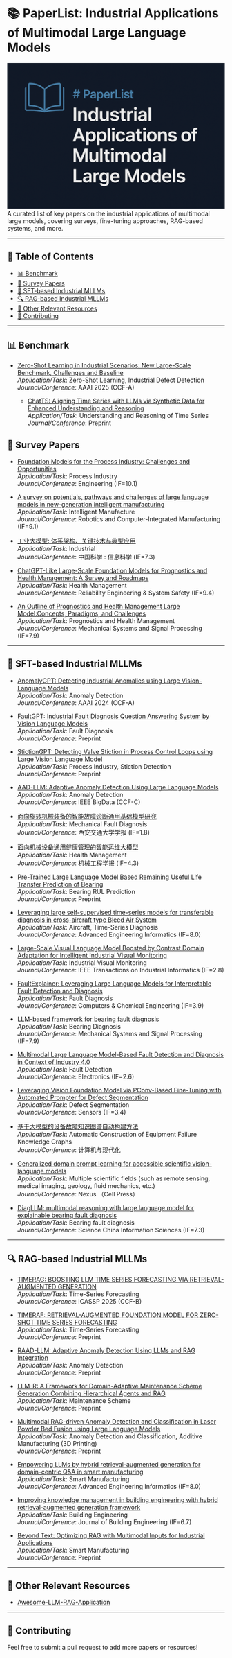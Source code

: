 # 📚 PaperList: Industrial Applications of Multimodal Large  Language Models

![Banner](cover.png)
A curated list of key papers on the industrial applications of multimodal large models, covering surveys, fine-tuning approaches, RAG-based systems, and more.

---

## 📑 Table of Contents

- [📊 Benchmark](#-benchmark)
- [📖 Survey Papers](#-survey-papers)
- [🔧 SFT-based Industrial MLLMs](#-sft-based-industrial-mllms)
- [🔍 RAG-based Industrial MLLMs](#-rag-based-industrial-mllms)
- [📌 Other Relevant Resources](#-other-relevant-resources)
- [🤝 Contributing](#-contributing)

---

## 📊 Benchmark

- [Zero-Shot Learning in Industrial Scenarios: New Large-Scale Benchmark, Challenges and Baseline](https://ojs.aaai.org/index.php/AAAI/article/view/33124)  
  *Application/Task*: Zero-Shot Learning,  Industrial Defect Detection  
  *Journal/Conference*: AAAI 2025 (CCF-A)

  - [ChatTS: Aligning Time Series with LLMs via Synthetic Data for Enhanced Understanding and Reasoning](https://arxiv.org/abs/2412.03104)  
  *Application/Task*: Understanding and Reasoning of Time Series  
  *Journal/Conference*: Preprint

## 📖 Survey Papers

- [Foundation Models for the Process Industry: Challenges and Opportunities](https://www.sciencedirect.com/science/article/pii/S2095809925001766)  
  *Application/Task*: Process Industry  
  *Journal/Conference*: Engineering (IF=10.1) 
 
- [A survey on potentials, pathways and challenges of large language models in new-generation intelligent manufacturing](https://www.sciencedirect.com/science/article/pii/S0736584524001704)  
  *Application/Task*: Intelligent Manufacture  
  *Journal/Conference*: Robotics and Computer-Integrated Manufacturing (IF=9.1)  

- [工业大模型: 体系架构、关键技术与典型应用](http://scis.scichina.com/cn/2024/SSI-2024-0185.pdf)  
  *Application/Task*: Industrial  
  *Journal/Conference*: 中国科学 : 信息科学 (IF=7.3)  
  
- [ChatGPT-Like Large-Scale Foundation Models for Prognostics and Health Management: A Survey and Roadmaps](https://www.sciencedirect.com/science/article/pii/S0951832023007640)  
  *Application/Task*: Health Management  
  *Journal/Conference*: Reliability Engineering & System Safety (IF=9.4)  

- [An Outline of Prognostics and Health Management Large Model:Concepts, Paradigms, and Challenges](https://www.sciencedirect.com/science/article/pii/S088832702500384X)  
  *Application/Task*: Prognostics and Health Management  
  *Journal/Conference*: Mechanical Systems and Signal Processing (IF=7.9)  

  
---

## 🔧 SFT-based Industrial MLLMs

- [AnomalyGPT: Detecting Industrial Anomalies using Large Vision-Language Models](https://ojs.aaai.org/index.php/AAAI/article/view/27963)  
  *Application/Task*: Anomaly Detection  
  *Journal/Conference*: AAAI 2024 (CCF-A)

- [FaultGPT: Industrial Fault Diagnosis Question Answering System by Vision Language Models](https://arxiv.org/abs/2502.15481)  
  *Application/Task*: Fault Diagnosis  
  *Journal/Conference*: Preprint

- [StictionGPT: Detecting Valve Stiction in Process Control Loops using Large Vision Language Model](https://dx.doi.org/10.2139/ssrn.5265092)  
  *Application/Task*: Process Industry, Stiction Detection  
  *Journal/Conference*: Preprint

- [AAD-LLM: Adaptive Anomaly Detection Using Large Language Models](https://ieeexplore.ieee.org/abstract/document/10825679/)  
  *Application/Task*: Anomaly Detection  
  *Journal/Conference*: IEEE BigData (CCF-C)

- [面向旋转机械装备的智能故障诊断通用基础模型研究](https://kns.cnki.net/kcms2/article/abstract?v=X7jC3qydZ5-_SOa3t98F1Fgwhq-54UDkVaBXA_PkataWKlLsM4R1_-6TJGPXHlEIFqJQjRhuzhoslrnBxa0v6RpLrioDKVAVjVBl1r8BS51L2hCZlM1nrBc16W_tfzoJH_WamkqFWDALB3KjbwfupTnwDdmIczDkov5xiLo1WH4UFEoN79wucQ==&uniplatform=NZKPT&language=CHS)  
  *Application/Task*: Mechanical Fault Diagnosis  
  *Journal/Conference*: 西安交通大学学报 (IF=1.8)  

- [面向机械设备通用健康管理的智能运维大模型](https://qikan.cmes.org/jxgcxb/CN/10.3901/JME.2025.06.001)  
  *Application/Task*: Health Management  
  *Journal/Conference*: 机械工程学报 (IF=4.3)  
  
- [Pre-Trained Large Language Model Based Remaining Useful Life Transfer Prediction of Bearing](https://arxiv.org/abs/2501.07191)  
  *Application/Task*: Bearing RUL Prediction  
  *Journal/Conference*: Preprint

- [Leveraging large self-supervised time-series models for transferable diagnosis in cross-aircraft type Bleed Air System](https://www.sciencedirect.com/science/article/pii/S1474034625001685)  
  *Application/Task*: Aircraft, Time-Series Diagnosis  
  *Journal/Conference*: Advanced Engineering Informatics (IF=8.0)  

- [Large-Scale Visual Language Model Boosted by Contrast Domain Adaptation for Intelligent Industrial Visual Monitoring](https://ieeexplore.ieee.org/abstract/document/10666846/)  
  *Application/Task*: Industrial Visual Monitoring  
  *Journal/Conference*: IEEE Transactions on Industrial Informatics (IF=2.8) 

- [FaultExplainer: Leveraging Large Language Models for Interpretable Fault Detection and Diagnosis](https://www.sciencedirect.com/science/article/pii/S0098135425001565)  
  *Application/Task*: Fault Diagnosis  
   *Journal/Conference*: Computers & Chemical Engineering (IF=3.9) 

- [LLM-based framework for bearing fault diagnosis](https://www.sciencedirect.com/science/article/pii/S0888327024010252)  
  *Application/Task*: Bearing Diagnosis  
  *Journal/Conference*: Mechanical Systems and Signal Processing (IF=7.9) 


- [Multimodal Large Language Model-Based Fault Detection and Diagnosis in Context of Industry 4.0](https://www.mdpi.com/2079-9292/13/24/4912)  
  *Application/Task*: Fault Detection  
   *Journal/Conference*: Electronics (IF=2.6) 

- [Leveraging Vision Foundation Model via PConv-Based Fine-Tuning with Automated Prompter for Defect Segmentation](https://www.mdpi.com/1424-8220/25/8/2417)  
  *Application/Task*: Defect Segmentation  
  *Journal/Conference*: Sensors (IF=3.4)

- [基于大模型的设备故障知识图谱自动构建方法](http://www.c-a-m.org.cn/CN/10.3969/j.issn.1006-2475.2024.11.008)  
 *Application/Task*: Automatic Construction of Equipment Failure Knowledge Graphs  
 *Journal/Conference*: 计算机与现代化

- [Generalized domain prompt learning for accessible scientific vision-language models](https://www.sciencedirect.com/science/article/pii/S2950160125000166)  
  *Application/Task*: Multiple scientific fields (such as remote sensing, medical imaging, geology, fluid mechanics, etc.)  
  *Journal/Conference*: Nexus （Cell Press）


- [DiagLLM: multimodal reasoning with large language model for explainable bearing fault diagnosis](https://link.springer.com/article/10.1007/s11432-024-4333-7)  
  *Application/Task*: Bearing fault diagnosis    
  *Journal/Conference*: Science China Information Sciences (IF=7.3)

  
---

## 🔍 RAG-based Industrial MLLMs

- [TIMERAG: BOOSTING LLM TIME SERIES FORECASTING VIA RETRIEVAL-AUGMENTED GENERATION](https://ieeexplore.ieee.org/abstract/document/10889933/)  
  *Application/Task*: Time-Series Forecasting  
   *Journal/Conference*: ICASSP 2025 (CCF-B) 

- [TIMERAF: RETRIEVAL-AUGMENTED FOUNDATION MODEL FOR ZERO-SHOT TIME SERIES FORECASTING](https://arxiv.org/abs/2412.20810)  
  *Application/Task*: Time-Series Forecasting  
  *Journal/Conference*: Preprint


- [RAAD-LLM: Adaptive Anomaly Detection Using LLMs and RAG Integration](https://arxiv.org/abs/2503.02800)  
  *Application/Task*: Anomaly Detection  
  *Journal/Conference*: Preprint  
  

- [LLM-R: A Framework for Domain-Adaptive Maintenance Scheme Generation Combining Hierarchical Agents and RAG](https://arxiv.org/abs/2411.04476)  
  *Application/Task*: Maintenance Scheme  
  *Journal/Conference*: Preprint

- [Multimodal RAG-driven Anomaly Detection and Classification in Laser Powder Bed Fusion using Large Language Models](https://arxiv.org/abs/2505.13828)  
  *Application/Task*: Anomaly Detection and Classification, Additive Manufacturing (3D Printing)  
  *Journal/Conference*: Preprint

- [Empowering LLMs by hybrid retrieval-augmented generation for domain-centric Q&A in smart manufacturing](https://www.sciencedirect.com/science/article/pii/S1474034625001053)  
  *Application/Task*: Smart Manufacturing  
   *Journal/Conference*: Advanced Engineering Informatics (IF=8.0) 

- [Improving knowledge management in building engineering with hybrid retrieval-augmented generation framework](https://www.sciencedirect.com/science/article/pii/S2352710225004255)  
  *Application/Task*: Building Engineering  
   *Journal/Conference*: Journal of Building Engineering (IF=6.7) 

- [Beyond Text: Optimizing RAG with Multimodal Inputs for Industrial Applications](https://arxiv.org/abs/2410.21943)  
  *Application/Task*: Smart Manufacturing  
  *Journal/Conference*: Preprint

  
---

## 📌 Other Relevant Resources


- [Awesome-LLM-RAG-Application](https://github.com/lizhe2004/Awesome-LLM-RAG-Application)  


---

## 🤝 Contributing

Feel free to submit a pull request to add more papers or resources!


